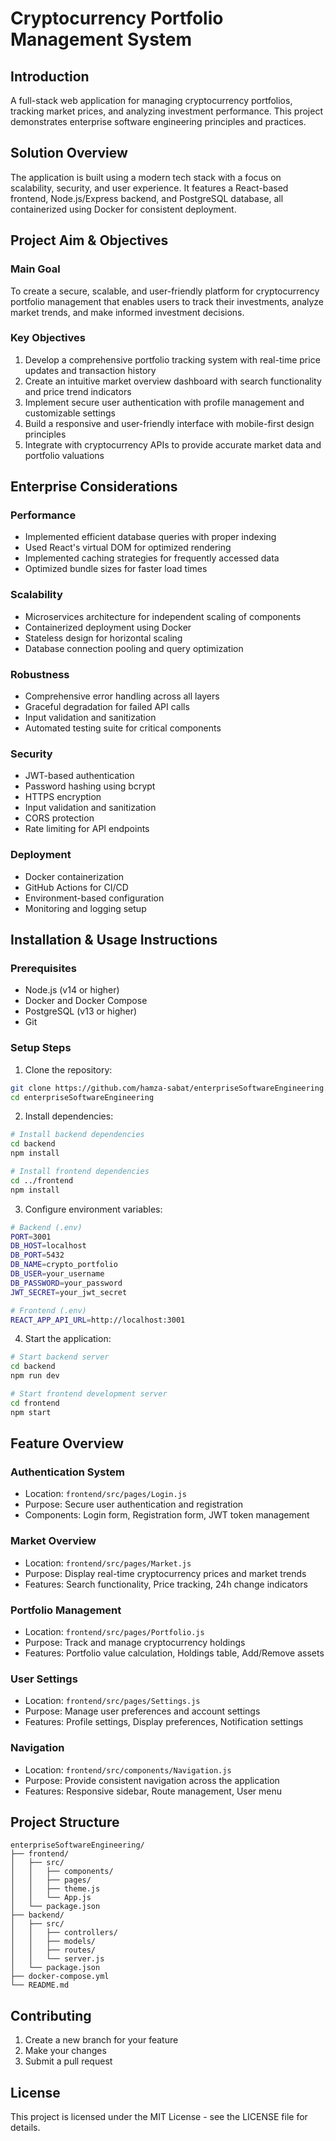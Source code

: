# Cryptocurrency Portfolio Management System

## Introduction

A full-stack web application for managing cryptocurrency portfolios, tracking market prices, and analyzing investment performance. This project demonstrates enterprise software engineering principles and practices.

## Solution Overview

The application is built using a modern tech stack with a focus on scalability, security, and user experience. It features a React-based frontend, Node.js/Express backend, and PostgreSQL database, all containerized using Docker for consistent deployment.

## Project Aim & Objectives

### Main Goal
To create a secure, scalable, and user-friendly platform for cryptocurrency portfolio management that enables users to track their investments, analyze market trends, and make informed investment decisions.

### Key Objectives
1. Develop a comprehensive portfolio tracking system with real-time price updates and transaction history
2. Create an intuitive market overview dashboard with search functionality and price trend indicators
3. Implement secure user authentication with profile management and customizable settings
4. Build a responsive and user-friendly interface with mobile-first design principles
5. Integrate with cryptocurrency APIs to provide accurate market data and portfolio valuations

## Enterprise Considerations

### Performance
- Implemented efficient database queries with proper indexing
- Used React's virtual DOM for optimized rendering
- Implemented caching strategies for frequently accessed data
- Optimized bundle sizes for faster load times

### Scalability
- Microservices architecture for independent scaling of components
- Containerized deployment using Docker
- Stateless design for horizontal scaling
- Database connection pooling and query optimization

### Robustness
- Comprehensive error handling across all layers
- Graceful degradation for failed API calls
- Input validation and sanitization
- Automated testing suite for critical components

### Security
- JWT-based authentication
- Password hashing using bcrypt
- HTTPS encryption
- Input validation and sanitization
- CORS protection
- Rate limiting for API endpoints

### Deployment
- Docker containerization
- GitHub Actions for CI/CD
- Environment-based configuration
- Monitoring and logging setup

## Installation & Usage Instructions

### Prerequisites
- Node.js (v14 or higher)
- Docker and Docker Compose
- PostgreSQL (v13 or higher)
- Git

### Setup Steps

1. Clone the repository:
```bash
git clone https://github.com/hamza-sabat/enterpriseSoftwareEngineering.git
cd enterpriseSoftwareEngineering
```

2. Install dependencies:
```bash
# Install backend dependencies
cd backend
npm install

# Install frontend dependencies
cd ../frontend
npm install
```

3. Configure environment variables:
```bash
# Backend (.env)
PORT=3001
DB_HOST=localhost
DB_PORT=5432
DB_NAME=crypto_portfolio
DB_USER=your_username
DB_PASSWORD=your_password
JWT_SECRET=your_jwt_secret

# Frontend (.env)
REACT_APP_API_URL=http://localhost:3001
```

4. Start the application:
```bash
# Start backend server
cd backend
npm run dev

# Start frontend development server
cd frontend
npm start
```

## Feature Overview

### Authentication System
- Location: `frontend/src/pages/Login.js`
- Purpose: Secure user authentication and registration
- Components: Login form, Registration form, JWT token management

### Market Overview
- Location: `frontend/src/pages/Market.js`
- Purpose: Display real-time cryptocurrency prices and market trends
- Features: Search functionality, Price tracking, 24h change indicators

### Portfolio Management
- Location: `frontend/src/pages/Portfolio.js`
- Purpose: Track and manage cryptocurrency holdings
- Features: Portfolio value calculation, Holdings table, Add/Remove assets

### User Settings
- Location: `frontend/src/pages/Settings.js`
- Purpose: Manage user preferences and account settings
- Features: Profile settings, Display preferences, Notification settings

### Navigation
- Location: `frontend/src/components/Navigation.js`
- Purpose: Provide consistent navigation across the application
- Features: Responsive sidebar, Route management, User menu

## Project Structure

```
enterpriseSoftwareEngineering/
├── frontend/
│   ├── src/
│   │   ├── components/
│   │   ├── pages/
│   │   ├── theme.js
│   │   └── App.js
│   └── package.json
├── backend/
│   ├── src/
│   │   ├── controllers/
│   │   ├── models/
│   │   ├── routes/
│   │   └── server.js
│   └── package.json
├── docker-compose.yml
└── README.md
```

## Contributing

1. Create a new branch for your feature
2. Make your changes
3. Submit a pull request

## License

This project is licensed under the MIT License - see the LICENSE file for details.
